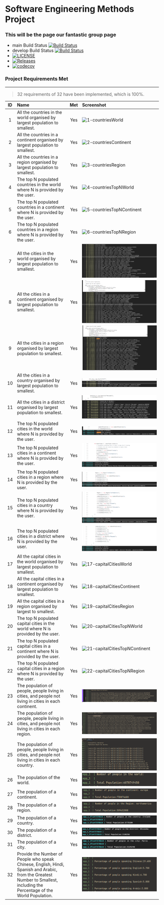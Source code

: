 # Software Engineering Methods Project
### This will be the page our fantastic group page
- main Build Status [![Build Status](https://travis-ci.org/sousajf1/sem.svg?branch=main)](https://travis-ci.org/sousajf1/sem)
- develop Build Status [![Build Status](https://travis-ci.org/sousajf1/sem.svg?branch=develop)](https://travis-ci.org/sousajf1/sem)
- [![LICENSE](https://img.shields.io/github/license/sousajf1/sem.svg?style=flat-square)](https://github.com/sousajf1/sem/blob/master/LICENSE)
- [![Releases](https://img.shields.io/github/release/sousajf1/sem/all.svg?style=flat-square)](https://github.com/sousajf1/sem/releases)
- [![codecov](https://codecov.io/gh/sousajf1/sem/branch/main/graph/badge.svg?token=JDZ7W32J4I)](https://codecov.io/gh/sousajf1/sem)
### Project Requirements Met

---

> 32 requirements of 32 have been implemented, which is 100%.

| ID | Name        | Met         | Screenshot      |
|:---:|:------------|:-------------:|:--------------|
| 1  | All the countries in the world organised by largest population to smallest. | Yes |  ![1-countriesWorld](images/1-countriesWorld.PNG)   |
| 2  | All the countries in a continent organised by largest population to smallest. | Yes |  ![2-countriesContinent](images/2-countriesContinent.PNG)   |
| 3  | All the countries in a region organised by largest population to smallest. | Yes |  ![3-countriesRegion](images/3-countriesRegion.PNG)   |
| 4  | The top N populated countries in the world where N is provided by the user. | Yes |  ![4-countriesTopNWorld](images/4-countriesTopNWorld.PNG)   |
| 5  | The top N populated countries in a continent where N is provided by the user. | Yes |  ![5-countriesTopNContinent](images/5-countriesTopNContinent.PNG)   |
| 6  | The top N populated countries in a region where N is provided by the user. | Yes |  ![6-countriesTopNRegion](images/6-countriesTopNRegion.PNG)   |
| 7  | All the cities in the world organised by largest population to smallest. | Yes |  ![7-citiesWorld](images/7-citiesWorld.PNG)   |
| 8  | All the cities in a continent organised by largest population to smallest. | Yes |  ![8-citiesContinent](images/8-citiesContinent.PNG)   |
| 9  | All the cities in a region organised by largest population to smallest. | Yes |  ![9-citiesRegion](images/9-citiesRegion.PNG)   |
| 10  | All the cities in a country organised by largest population to smallest. | Yes |  ![10-citiesCountry](images/10-citiesCountry.PNG)   |
| 11  | All the cities in a district organised by largest population to smallest. | Yes |  ![11-citiesDistrict](images/11-citiesDistrict.PNG)   |
| 12  | The top N populated cities in the world where N is provided by the user. | Yes |  ![12-citiesTopNWorld](images/12-citiesTopNWorld.PNG)   |
| 13  | The top N populated cities in a continent where N is provided by the user. | Yes |  ![13-citiesTopNContinent](images/13-citiesTopNContinent.PNG)   |
| 14  | The top N populated cities in a region where N is provided by the user. | Yes |  ![14-citiesTopNRegion](images/14-citiesTopNRegion.PNG)   |
| 15  | The top N populated cities in a country where N is provided by the user. | Yes |  ![15-citiesTopNCountry](images/15-citiesTopNCountry.PNG)   |
| 16  | The top N populated cities in a district where N is provided by the user. | Yes |  ![16-citiesTopNDistrict](images/16-citiesTopNDistrict.PNG)   |
| 17  | All the capital cities in the world organised by largest population to smallest. | Yes |  ![17-capitalCitiesWorld](images/17-capitalCitiesWorld.PNG)   |
| 18  | All the capital cities in a continent organised by largest population to smallest. | Yes |  ![18-capitalCitiesContinent](images/18-capitalCitiesContinent.PNG)   |
| 19  | All the capital cities in a region organised by largest to smallest. | Yes |  ![19-capitalCitiesRegion](images/19-capitalCitiesRegion.PNG)   |
| 20  | The top N populated capital cities in the world where N is provided by the user. | Yes |  ![20-capitalCitiesTopNWorld](images/20-capitalCitiesTopNWorld.PNG)   |
| 21  | The top N populated capital cities in a continent where N is provided by the user. | Yes |  ![21-capitalCitiesTopNContinent](images/21-capitalCitiesTopNContinent.PNG)   |
| 22  | The top N populated capital cities in a region where N is provided by the user. | Yes |  ![22-capitalCitiesTopNRegion](images/22-capitalCitiesTopNRegion.PNG)   |
| 23  | The population of people, people living in cities, and people not living in cities in each continent. | Yes |   ![23-imgReal](images/23-imgReal.png)  |
| 24  | The population of people, people living in cities, and people not living in cities in each region. | Yes | ![24-img](images/24-img.png)  |
| 25  | The population of people, people living in cities, and people not living in cities in each country. | Yes |![25-img](images/25-Img.png)  |
| 26  | The population of the world. | Yes |   ![26-imgReal](images/26-img.png)  |
| 27  | The population of a continent. | Yes |   ![27-imgReal](images/27-img.png)  |
| 28  | The population of a region. | Yes |   ![28-imgReal](images/28-img.png)  |
| 29  | The population of a country. | Yes |![29-populationCountry](images/29-populationCountry.png)  |
| 30  | The population of a district. | Yes |![30-populationDistrict](images/30-populationDistrict.png)  |
| 31  | The population of a city. | Yes |![31-populationCity](images/31-populationCity.png)  |
| 32  | Provide the Number of People who speak Chinese, English, Hindi, Spanish and Arabic, from the Greatest Number to Smallest, including the Percentage of the World Population. | Yes |   ![32-imgReal](images/32-img.png)  |
